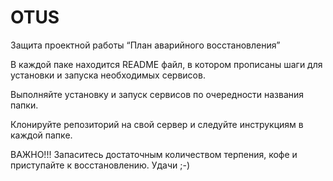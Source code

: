 # OTUS
Защита проектной работы “План аварийного восстановления”

В каждой паке находится README файл, в котором прописаны шаги для установки и запуска необходимых сервисов.

Выполняйте установку и запуск сервисов по очередности названия папки.

Клонируйте репозиторий на свой сервер и следуйте инструкциям в каждой папке.

ВАЖНО!!!
Запаситесь достаточным количеством терпения, кофе и приступайте к восстановлению. Удачи ;-)
